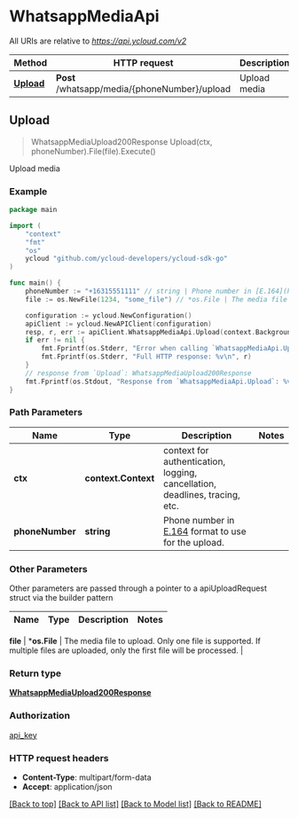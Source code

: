 # WhatsappMediaApi

All URIs are relative to *https://api.ycloud.com/v2*

Method | HTTP request | Description
------------- | ------------- | -------------
[**Upload**](WhatsappMediaApi.md#Upload) | **Post** /whatsapp/media/{phoneNumber}/upload | Upload media



## Upload

> WhatsappMediaUpload200Response Upload(ctx, phoneNumber).File(file).Execute()

Upload media



### Example

```go
package main

import (
    "context"
    "fmt"
    "os"
    ycloud "github.com/ycloud-developers/ycloud-sdk-go"
)

func main() {
    phoneNumber := "+16315551111" // string | Phone number in [E.164](https://en.wikipedia.org/wiki/E.164) format to use for the upload.
    file := os.NewFile(1234, "some_file") // *os.File | The media file to upload. Only one file is supported. If multiple files are uploaded, only the first file will be processed.

    configuration := ycloud.NewConfiguration()
    apiClient := ycloud.NewAPIClient(configuration)
    resp, r, err := apiClient.WhatsappMediaApi.Upload(context.Background(), phoneNumber).File(file).Execute()
    if err != nil {
        fmt.Fprintf(os.Stderr, "Error when calling `WhatsappMediaApi.Upload``: %v\n", err)
        fmt.Fprintf(os.Stderr, "Full HTTP response: %v\n", r)
    }
    // response from `Upload`: WhatsappMediaUpload200Response
    fmt.Fprintf(os.Stdout, "Response from `WhatsappMediaApi.Upload`: %v\n", resp)
}
```

### Path Parameters


Name | Type | Description  | Notes
------------- | ------------- | ------------- | -------------
**ctx** | **context.Context** | context for authentication, logging, cancellation, deadlines, tracing, etc.
**phoneNumber** | **string** | Phone number in [E.164](https://en.wikipedia.org/wiki/E.164) format to use for the upload. | 

### Other Parameters

Other parameters are passed through a pointer to a apiUploadRequest struct via the builder pattern


Name | Type | Description  | Notes
------------- | ------------- | ------------- | -------------

 **file** | ***os.File** | The media file to upload. Only one file is supported. If multiple files are uploaded, only the first file will be processed. | 

### Return type

[**WhatsappMediaUpload200Response**](WhatsappMediaUpload200Response.md)

### Authorization

[api_key](../README.md#api_key)

### HTTP request headers

- **Content-Type**: multipart/form-data
- **Accept**: application/json

[[Back to top]](#) [[Back to API list]](../README.md#documentation-for-api-endpoints)
[[Back to Model list]](../README.md#documentation-for-models)
[[Back to README]](../README.md)

